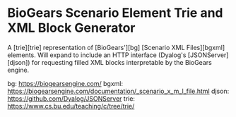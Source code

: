 # BioGears Scenario Element Trie and XML Block Generator

A [trie][trie] representation of [BioGears'][bg] [Scenario XML Files][bgxml] elements. Will expand to include an HTTP interface (Dyalog's [JSONServer][djson]) for requesting filled XML blocks interpretable by the BioGears engine.

bg: https://biogearsengine.com/
bgxml: https://biogearsengine.com/documentation/_scenario_x_m_l_file.html
djson: https://github.com/Dyalog/JSONServer
trie: https://www.cs.bu.edu/teaching/c/tree/trie/